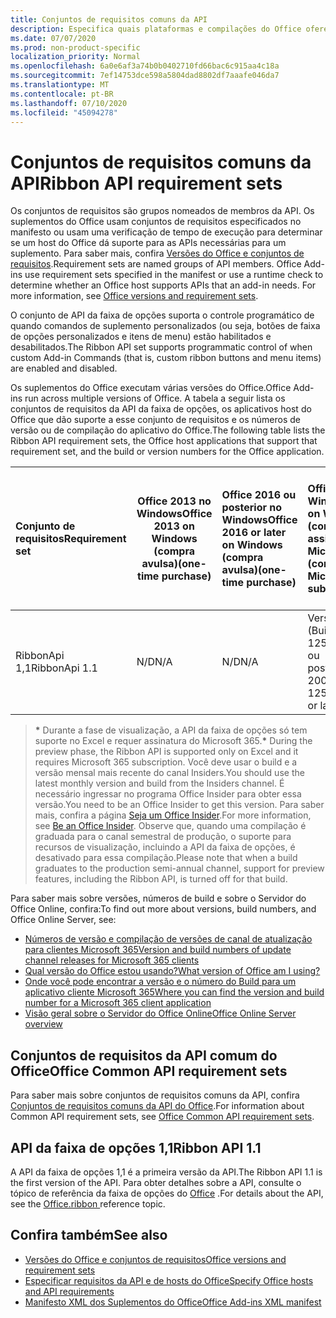 ```yaml
---
title: Conjuntos de requisitos comuns da API
description: Especifica quais plataformas e compilações do Office oferecem suporte às APIs de faixa de opções dinâmicas.
ms.date: 07/07/2020
ms.prod: non-product-specific
localization_priority: Normal
ms.openlocfilehash: 6a0e6af3a74b0b0402710fd66bac6c915aa4c18a
ms.sourcegitcommit: 7ef14753dce598a5804dad8802df7aaafe046da7
ms.translationtype: MT
ms.contentlocale: pt-BR
ms.lasthandoff: 07/10/2020
ms.locfileid: "45094278"
---
```

# <a name="ribbon-api-requirement-sets"></a><span data-ttu-id="dfe9a-103">Conjuntos de requisitos comuns da API</span><span class="sxs-lookup"><span data-stu-id="dfe9a-103">Ribbon API requirement sets</span></span>

<span data-ttu-id="dfe9a-p101">Os conjuntos de requisitos são grupos nomeados de membros da API. Os suplementos do Office usam conjuntos de requisitos especificados no manifesto ou usam uma verificação de tempo de execução para determinar se um host do Office dá suporte para as APIs necessárias para um suplemento. Para saber mais, confira [Versões do Office e conjuntos de requisitos](/office/dev/add-ins/develop/office-versions-and-requirement-sets).</span><span class="sxs-lookup"><span data-stu-id="dfe9a-p101">Requirement sets are named groups of API members. Office Add-ins use requirement sets specified in the manifest or use a runtime check to determine whether an Office host supports APIs that an add-in needs. For more information, see [Office versions and requirement sets](/office/dev/add-ins/develop/office-versions-and-requirement-sets).</span></span>

<span data-ttu-id="dfe9a-107">O conjunto de API da faixa de opções suporta o controle programático de quando comandos de suplemento personalizados (ou seja, botões de faixa de opções personalizados e itens de menu) estão habilitados e desabilitados.</span><span class="sxs-lookup"><span data-stu-id="dfe9a-107">The Ribbon API set supports programmatic control of when custom Add-in Commands (that is, custom ribbon buttons and menu items) are enabled and disabled.</span></span>

<span data-ttu-id="dfe9a-108">Os suplementos do Office executam várias versões do Office.</span><span class="sxs-lookup"><span data-stu-id="dfe9a-108">Office Add-ins run across multiple versions of Office.</span></span> <span data-ttu-id="dfe9a-109">A tabela a seguir lista os conjuntos de requisitos da API da faixa de opções, os aplicativos host do Office que dão suporte a esse conjunto de requisitos e os números de versão ou de compilação do aplicativo do Office.</span><span class="sxs-lookup"><span data-stu-id="dfe9a-109">The following table lists the Ribbon API requirement sets, the Office host applications that support that requirement set, and the build or version numbers for the Office application.</span></span>

|  <span data-ttu-id="dfe9a-110">Conjunto de requisitos</span><span class="sxs-lookup"><span data-stu-id="dfe9a-110">Requirement set</span></span>  | <span data-ttu-id="dfe9a-111">Office 2013 no Windows</span><span class="sxs-lookup"><span data-stu-id="dfe9a-111">Office 2013 on Windows</span></span><br><span data-ttu-id="dfe9a-112">(compra avulsa)</span><span class="sxs-lookup"><span data-stu-id="dfe9a-112">(one-time purchase)</span></span> | <span data-ttu-id="dfe9a-113">Office 2016 ou posterior no Windows</span><span class="sxs-lookup"><span data-stu-id="dfe9a-113">Office 2016 or later on Windows</span></span><br><span data-ttu-id="dfe9a-114">(compra avulsa)</span><span class="sxs-lookup"><span data-stu-id="dfe9a-114">(one-time purchase)</span></span>   | <span data-ttu-id="dfe9a-115">Office no Windows\*</span><span class="sxs-lookup"><span data-stu-id="dfe9a-115">Office on Windows\*</span></span><br><span data-ttu-id="dfe9a-116">(conectado à assinatura do Microsoft 365)</span><span class="sxs-lookup"><span data-stu-id="dfe9a-116">(connected to Microsoft 365 subscription)</span></span> |  <span data-ttu-id="dfe9a-117">Office no iPad</span><span class="sxs-lookup"><span data-stu-id="dfe9a-117">Office on iPad</span></span><br><span data-ttu-id="dfe9a-118">(conectado à assinatura do Microsoft 365)</span><span class="sxs-lookup"><span data-stu-id="dfe9a-118">(connected to Microsoft 365 subscription)</span></span>  |  <span data-ttu-id="dfe9a-119">Office no Mac\*</span><span class="sxs-lookup"><span data-stu-id="dfe9a-119">Office on Mac\*</span></span><br><span data-ttu-id="dfe9a-120">(conectado à assinatura do Microsoft 365)</span><span class="sxs-lookup"><span data-stu-id="dfe9a-120">(connected to Microsoft 365 subscription)</span></span>  | <span data-ttu-id="dfe9a-121">Office na Web\*</span><span class="sxs-lookup"><span data-stu-id="dfe9a-121">Office on the web\*</span></span>  |  <span data-ttu-id="dfe9a-122">Servidor do Office Online</span><span class="sxs-lookup"><span data-stu-id="dfe9a-122">Office Online Server</span></span>  |
|:-----|-----|:-----|:-----|:-----|:-----|:-----|:-----|
| <span data-ttu-id="dfe9a-123">RibbonApi 1,1</span><span class="sxs-lookup"><span data-stu-id="dfe9a-123">RibbonApi 1.1</span></span>  | <span data-ttu-id="dfe9a-124">N/D</span><span class="sxs-lookup"><span data-stu-id="dfe9a-124">N/A</span></span> | <span data-ttu-id="dfe9a-125">N/D</span><span class="sxs-lookup"><span data-stu-id="dfe9a-125">N/A</span></span> | <span data-ttu-id="dfe9a-126">Versão 2002 (Build 12527,20264) ou posterior</span><span class="sxs-lookup"><span data-stu-id="dfe9a-126">Version 2002 (Build 12527.20264) or later</span></span> | <span data-ttu-id="dfe9a-127">16,38 ou posterior</span><span class="sxs-lookup"><span data-stu-id="dfe9a-127">16.38 or later</span></span> | <span data-ttu-id="dfe9a-128">N/D</span><span class="sxs-lookup"><span data-stu-id="dfe9a-128">N/A</span></span> | <span data-ttu-id="dfe9a-129">Fevereiro de 2020</span><span class="sxs-lookup"><span data-stu-id="dfe9a-129">February 2020</span></span> | <span data-ttu-id="dfe9a-130">N/D</span><span class="sxs-lookup"><span data-stu-id="dfe9a-130">N/A</span></span>|

> <span data-ttu-id="dfe9a-131">**&#42;** Durante a fase de visualização, a API da faixa de opções só tem suporte no Excel e requer assinatura do Microsoft 365.</span><span class="sxs-lookup"><span data-stu-id="dfe9a-131">**&#42;** During the preview phase, the Ribbon API is supported only on Excel and it requires Microsoft 365 subscription.</span></span> <span data-ttu-id="dfe9a-132">Você deve usar o build e a versão mensal mais recente do canal Insiders.</span><span class="sxs-lookup"><span data-stu-id="dfe9a-132">You should use the latest monthly version and build from the Insiders channel.</span></span> <span data-ttu-id="dfe9a-133">É necessário ingressar no programa Office Insider para obter essa versão.</span><span class="sxs-lookup"><span data-stu-id="dfe9a-133">You need to be an Office Insider to get this version.</span></span> <span data-ttu-id="dfe9a-134">Para saber mais, confira a página [Seja um Office Insider](https://products.office.com/office-insider?tab=tab-1).</span><span class="sxs-lookup"><span data-stu-id="dfe9a-134">For more information, see [Be an Office Insider](https://products.office.com/office-insider?tab=tab-1).</span></span> <span data-ttu-id="dfe9a-135">Observe que, quando uma compilação é graduada para o canal semestral de produção, o suporte para recursos de visualização, incluindo a API da faixa de opções, é desativado para essa compilação.</span><span class="sxs-lookup"><span data-stu-id="dfe9a-135">Please note that when a build graduates to the production semi-annual channel, support for preview features, including the Ribbon API, is turned off for that build.</span></span>

<span data-ttu-id="dfe9a-136">Para saber mais sobre versões, números de build e sobre o Servidor do Office Online, confira:</span><span class="sxs-lookup"><span data-stu-id="dfe9a-136">To find out more about versions, build numbers, and Office Online Server, see:</span></span>

- [<span data-ttu-id="dfe9a-137">Números de versão e compilação de versões de canal de atualização para clientes Microsoft 365</span><span class="sxs-lookup"><span data-stu-id="dfe9a-137">Version and build numbers of update channel releases for Microsoft 365 clients</span></span>](https://support.office.com/article/version-and-build-numbers-of-update-channel-releases-ae942449-1fca-4484-898b-a933ea23def7)
- [<span data-ttu-id="dfe9a-138">Qual versão do Office estou usando?</span><span class="sxs-lookup"><span data-stu-id="dfe9a-138">What version of Office am I using?</span></span>](https://support.office.com/article/What-version-of-Office-am-I-using-932788b8-a3ce-44bf-bb09-e334518b8b19)
- [<span data-ttu-id="dfe9a-139">Onde você pode encontrar a versão e o número do Build para um aplicativo cliente Microsoft 365</span><span class="sxs-lookup"><span data-stu-id="dfe9a-139">Where you can find the version and build number for a Microsoft 365 client application</span></span>](https://support.office.com/article/version-and-build-numbers-of-update-channel-releases-ae942449-1fca-4484-898b-a933ea23def7)
- [<span data-ttu-id="dfe9a-140">Visão geral sobre o Servidor do Office Online</span><span class="sxs-lookup"><span data-stu-id="dfe9a-140">Office Online Server overview</span></span>](/officeonlineserver/office-online-server-overview)

## <a name="office-common-api-requirement-sets"></a><span data-ttu-id="dfe9a-141">Conjuntos de requisitos da API comum do Office</span><span class="sxs-lookup"><span data-stu-id="dfe9a-141">Office Common API requirement sets</span></span>

<span data-ttu-id="dfe9a-142">Para saber mais sobre conjuntos de requisitos comuns da API, confira [Conjuntos de requisitos comuns da API do Office](office-add-in-requirement-sets.md).</span><span class="sxs-lookup"><span data-stu-id="dfe9a-142">For information about Common API requirement sets, see [Office Common API requirement sets](office-add-in-requirement-sets.md).</span></span>

## <a name="ribbon-api-11"></a><span data-ttu-id="dfe9a-143">API da faixa de opções 1,1</span><span class="sxs-lookup"><span data-stu-id="dfe9a-143">Ribbon API 1.1</span></span>

<span data-ttu-id="dfe9a-144">A API da faixa de opções 1,1 é a primeira versão da API.</span><span class="sxs-lookup"><span data-stu-id="dfe9a-144">The Ribbon API 1.1 is the first version of the API.</span></span> <span data-ttu-id="dfe9a-145">Para obter detalhes sobre a API, consulte o tópico de referência da faixa de opções do [Office](/javascript/api/office/office.ribbon) .</span><span class="sxs-lookup"><span data-stu-id="dfe9a-145">For details about the API, see the [Office.ribbon ](/javascript/api/office/office.ribbon) reference topic.</span></span>

## <a name="see-also"></a><span data-ttu-id="dfe9a-146">Confira também</span><span class="sxs-lookup"><span data-stu-id="dfe9a-146">See also</span></span>

- [<span data-ttu-id="dfe9a-147">Versões do Office e conjuntos de requisitos</span><span class="sxs-lookup"><span data-stu-id="dfe9a-147">Office versions and requirement sets</span></span>](/office/dev/add-ins/develop/office-versions-and-requirement-sets)
- [<span data-ttu-id="dfe9a-148">Especificar requisitos da API e de hosts do Office</span><span class="sxs-lookup"><span data-stu-id="dfe9a-148">Specify Office hosts and API requirements</span></span>](/office/dev/add-ins/develop/specify-office-hosts-and-api-requirements)
- [<span data-ttu-id="dfe9a-149">Manifesto XML dos Suplementos do Office</span><span class="sxs-lookup"><span data-stu-id="dfe9a-149">Office Add-ins XML manifest</span></span>](/office/dev/add-ins/develop/add-in-manifests)
